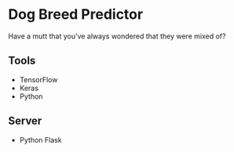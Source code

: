 # Dog Breed Predictor

Have a mutt that you've always wondered that they were mixed of? 

## Tools
* TensorFlow
* Keras
* Python

## Server
* Python Flask

